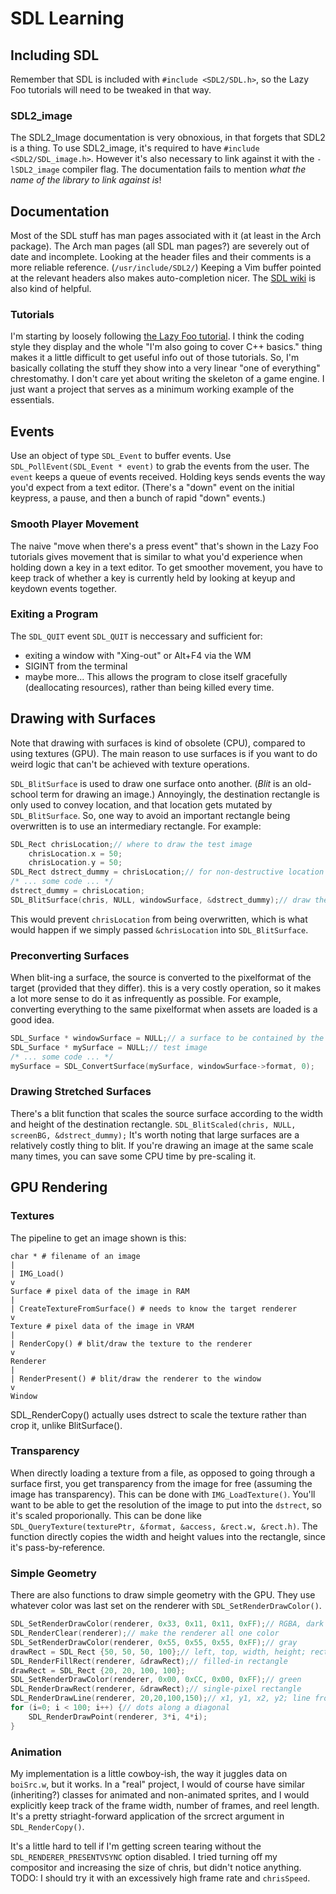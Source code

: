 # SDL Learning
## Including SDL
Remember that SDL is included with `#include <SDL2/SDL.h>`, 
so the Lazy Foo tutorials will need to be tweaked in that way.

### SDL2_image
The SDL2_Image documentation is very obnoxious, in that forgets that SDL2 is a thing.
To use SDL2_image, it's required to have `#include <SDL2/SDL_image.h>`.
However it's also necessary to link against it with the `-lSDL2_image` compiler flag.
The documentation fails to mention *what the name of the library to link against is*!

## Documentation
Most of the SDL stuff has man pages associated with it (at least in the Arch package).
The Arch man pages (all SDL man pages?) are severely out of date and incomplete.
Looking at the header files and their comments is a more reliable reference. (`/usr/include/SDL2/`)
Keeping a Vim buffer pointed at the relevant headers also makes auto-completion nicer.
The [SDL wiki](https://wiki.libsdl.org/) is also kind of helpful.

### Tutorials
I'm starting by loosely following [the Lazy Foo tutorial](https://lazyfoo.net/tutorials/SDL/index.php#Hello%20SDL).
I think the coding style they display and the whole "I'm also going to cover C++ basics." thing 
makes it a little difficult to get useful info out of those tutorials.
So, I'm basically collating the stuff they show into a very linear "one of everything" chrestomathy.
I don't care yet about writing the skeleton of a game engine.
I just want a project that serves as a minimum working example of the essentials. 

## Events
Use an object of type `SDL_Event` to buffer events.
Use `SDL_PollEvent(SDL_Event * event)` to grab the events from the user.
The `event` keeps a queue of events received.
Holding keys sends events the way you'd expect from a text editor.
(There's a "down" event on the initial keypress, a pause, and then a bunch of rapid "down" events.)

### Smooth Player Movement
The naive "move when there's a press event" that's shown in the Lazy Foo tutorials gives movement 
that is similar to what you'd experience when holding down a key in a text editor.
To get smoother movement, you have to keep track of whether a key is currently held by looking at keyup and keydown events together.

### Exiting a Program
The `SDL_QUIT` event
`SDL_QUIT` is neccessary and sufficient for:
- exiting a window with "Xing-out" or Alt+F4 via the WM
- SIGINT from the terminal
- maybe more...
This allows the program to close itself gracefully (deallocating resources), 
rather than being killed every time. 

## Drawing with Surfaces
Note that drawing with surfaces is kind of obsolete (CPU), compared to using textures (GPU).
The main reason to use surfaces is if you want to do weird logic that can't be achieved with texture operations.

`SDL_BlitSurface` is used to draw one surface onto another.
(*Blit* is an old-school term for drawing an image.)
Annoyingly, the destination rectangle is only used to convey location, 
and that location gets mutated by `SDL_BlitSurface`.
So, one way to avoid an important rectangle being overwritten is to use an intermediary rectangle.
For example:
```c++
SDL_Rect chrisLocation;// where to draw the test image
    chrisLocation.x = 50;
    chrisLocation.y = 50;
SDL_Rect dstrect_dummy = chrisLocation;// for non-destructive location drawing
/* ... some code ... */
dstrect_dummy = chrisLocation;
SDL_BlitSurface(chris, NULL, windowSurface, &dstrect_dummy);// draw the chris to the screen
```
This would prevent `chrisLocation` from being overwritten, 
which is what would happen if we simply passed `&chrisLocation` into `SDL_BlitSurface`.

### Preconverting Surfaces
When blit-ing a surface, the source is converted to the pixelformat of the target (provided that they differ).
this is a very costly operation, so it makes a lot more sense to do it as infrequently as possible.
For example, converting everything to the same pixelformat when assets are loaded is a good idea. 
```c++
SDL_Surface * windowSurface = NULL;// a surface to be contained by the window
SDL_Surface * mySurface = NULL;// test image
/* ... some code ... */
mySurface = SDL_ConvertSurface(mySurface, windowSurface->format, 0);
```

### Drawing Stretched Surfaces
There's a blit function that scales the source surface according to the width and height of the destination rectangle.
`SDL_BlitScaled(chris, NULL, screenBG, &dstrect_dummy);`
It's worth noting that large surfaces are a relatively costly thing to blit.
If you're drawing an image at the same scale many times, you can save some CPU time by pre-scaling it.

## GPU Rendering
### Textures
The pipeline to get an image shown is this:

```
char * # filename of an image
|
| IMG_Load()
v
Surface # pixel data of the image in RAM
|
| CreateTextureFromSurface() # needs to know the target renderer
v
Texture # pixel data of the image in VRAM
|
| RenderCopy() # blit/draw the texture to the renderer
v
Renderer
|
| RenderPresent() # blit/draw the renderer to the window
v
Window
```

SDL_RenderCopy() actually uses dstrect to scale the texture rather than crop it, unlike BlitSurface().

### Transparency
When directly loading a texture from a file, as opposed to going through a surface first,
you get transparency from the image for free (assuming the image has transparency).
This can be done with `IMG_LoadTexture()`.
You'll want to be able to get the resolution of the image to put into the `dstrect`, so it's scaled proporionally.
This can be done like `SDL_QueryTexture(texturePtr, &format, &access, &rect.w, &rect.h)`.
The function directly copies the width and height values into the rectangle, since it's pass-by-reference.

### Simple Geometry
There are also functions to draw simple geometry with the GPU.
They use whatever color was last set on the renderer with `SDL_SetRenderDrawColor()`.
```c++
SDL_SetRenderDrawColor(renderer, 0x33, 0x11, 0x11, 0xFF);// RGBA, dark red
SDL_RenderClear(renderer);// make the renderer all one color
SDL_SetRenderDrawColor(renderer, 0x55, 0x55, 0x55, 0xFF);// gray
drawRect = SDL_Rect {50, 50, 50, 100};// left, top, width, height; rectangle from (50,50) to (100, 150)
SDL_RenderFillRect(renderer, &drawRect);// filled-in rectangle
drawRect = SDL_Rect {20, 20, 100, 100};
SDL_SetRenderDrawColor(renderer, 0x00, 0xCC, 0x00, 0xFF);// green
SDL_RenderDrawRect(renderer, &drawRect);// single-pixel rectangle
SDL_RenderDrawLine(renderer, 20,20,100,150);// x1, y1, x2, y2; line from (20,20) to (100,150)
for (i=0; i < 100; i++) {// dots along a diagonal
    SDL_RenderDrawPoint(renderer, 3*i, 4*i);
}
```

### Animation
My implementation is a little cowboy-ish, the way it juggles data on `boiSrc.w`, but it works.
In a "real" project, I would of course have similar (inheriting?) classes for animated and non-animated sprites,
and I would explicitly keep track of the frame width, number of frames, and reel length.
It's a pretty striaght-forward application of the srcrect argument in `SDL_RenderCopy()`.

It's a little hard to tell if I'm getting screen tearing without the `SDL_RENDERER_PRESENTVSYNC` option disabled.
I tried turning off my compositor and increasing the size of chris, but didn't notice anything.
TODO: I should try it with an excessively high frame rate and `chrisSpeed`.

